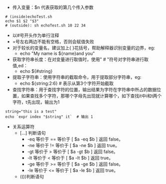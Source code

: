 - 传入变量：$n 代表获取的第几个传入参数
```shell
# (inside)echoTest.sh
echo $1 $2 "$3"
# (outside): sh echoTest.sh 10 22 34
```
- 以#号开头作为单行注释
- =号左右两边不能有空格，否则会赋值失败
- 对于较长的变量名，建议加上{ }花括号，帮助解释器识别变量的边界，eg:
  - echo "My name is ${name}and you"
- 获取字符串长度：在对变量进行取值时，使用" # "符号对字符串进行取值,ed：
  - echo ${#string}   
- 提取子字符串：使用字符串的截取命令，用于提取部分字符串，eg:
  - echo ${string:2:6} # 表示从第3个字符开始截取
- 查找字符串：用于查找字符的位置，输出结果为字符在字符串中所占的数据位置，如果查找多个字符，那哪个字母先出现就计算哪个，如下查找it中i和t两个字符，t先出现，输出为1
```shell
string="this is a test"
echo `expr index "$string" it`  # 输出 1
```
- 关系运算符 
  - [...] 判断语句
    - -eq	等价于 == 等价于 [ $a -eq $b ] 返回 false。
    - -ne	等价于 != 等价于 [ $a -ne $b ] 返回 true。
    - -gt	等价于 > 等价于 [ $a -gt $b ] 返回 false。
    - -lt	等价于 < 等价于 [ $a -lt $b ] 返回 true。
    - -ge	等价于 >= 等价于 [ $a -ge $b ] 返回 false。
    - -le	等价于 <= 等价于 [ $a -le $b ] 返回 true。
  - (())判断语句
